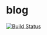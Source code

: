 # blog

[![Build Status](https://travis-ci.org/thj8/blog.svg?branch=master)](https://travis-ci.org/thj8/blog)

